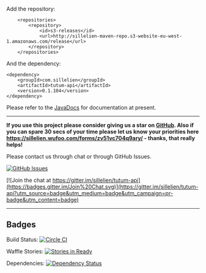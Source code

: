 Add the repository:

```
    <repositories>
        <repository>
            <id>s3-releases</id>
            <url>http://sillelien-maven-repo.s3-website-eu-west-1.amazonaws.com/release</url>
        </repository>
    </repositories>
```

And the dependency:

```
<dependency>
    <groupId>com.sillelien</groupId>
    <artifactId>tutum-api</artifactId>
    <version>0.1.104</version>
</dependency>
```        

Please refer to the [JavaDocs](http://sillelien.github.io/tutum-api/apidocs/index.html) for documentation at present.

-------

**If you use this project please consider giving us a star on [GitHub](http://github.com/sillelien/tutum-api). Also if you can spare 30 secs of your time please let us know your priorities here https://sillelien.wufoo.com/forms/zv51vc704q9ary/  - thanks, that really helps!**

Please contact us through chat or through GitHub Issues.

[![GitHub Issues](https://img.shields.io/github/issues/sillelien/tutum-api.svg)](https://github.com/sillelien/tutum-api/issues)

[![Join the chat at https://gitter.im/sillelien/tutum-api](https://badges.gitter.im/Join%20Chat.svg)](https://gitter.im/sillelien/tutum-api?utm_source=badge&utm_medium=badge&utm_campaign=pr-badge&utm_content=badge)

-------

## Badges
Build Status: [![Circle CI](https://circleci.com/gh/sillelien/tutum-api.svg?style=svg)](https://circleci.com/gh/sillelien/tutum-api)

Waffle Stories: [![Stories in Ready](https://badge.waffle.io/sillelien/tutum-api.png?label=ready&title=Ready)](https://waffle.io/sillelien/tutum-api)

Dependencies: [![Dependency Status](https://www.versioneye.com/user/projects/55c0d20865376200200027e5/badge.svg?style=flat)](https://www.versioneye.com/user/projects/55c0d20865376200200027e5)

